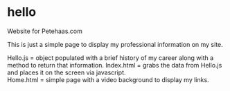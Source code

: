 # hello
Website for Petehaas.com

This is just a simple page to display my professional information on my site.  

Hello.js = object populated with a brief history of my career along with a method to return that information.
Index.html = grabs the data from Hello.js and places it on the screen via javascript.  
Home.html = simple page with a video background to display my links.
